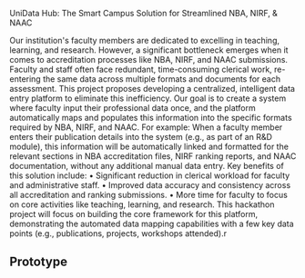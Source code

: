 
UniData Hub: The Smart Campus Solution for Streamlined NBA, NIRF, & NAAC

Our institution's faculty members are dedicated to excelling in teaching, learning, and research. However, a significant bottleneck emerges when it comes to accreditation processes like NBA, NIRF, and NAAC submissions. Faculty and staff often face redundant, time-consuming clerical work, re-entering the same data across multiple formats and documents for each assessment.
This project proposes developing a centralized, intelligent data entry platform to eliminate this inefficiency. Our goal is to create a system where faculty input their professional data once, and the platform automatically maps and populates this information into the specific formats required by NBA, NIRF, and NAAC.
For example: When a faculty member enters their publication details into the system (e.g., as part of an R&D module), this information will be automatically linked and formatted for the relevant sections in NBA accreditation files, NIRF ranking reports, and NAAC documentation, without any additional manual data entry.
Key benefits of this solution include:
•	Significant reduction in clerical workload for faculty and administrative staff.
•	Improved data accuracy and consistency across all accreditation and ranking submissions.
•	More time for faculty to focus on core activities like teaching, learning, and research.
This hackathon project will focus on building the core framework for this platform, demonstrating the automated data mapping capabilities with a few key data points (e.g., publications, projects, workshops attended).r


## Prototype
